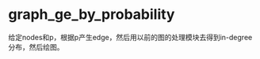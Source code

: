 graph_ge_by_probability
=======================

给定nodes和p，根据p产生edge，然后用以前的图的处理模块去得到in-degree分布，然后绘图。
